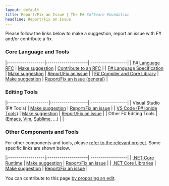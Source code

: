 ```yaml
---
layout: default
title: Report/Fix an Issue | The F# Software Foundation
headline: Report/Fix an Issue
---
```


Please follow the links below to make a suggestion, report an issue with F# and/or contribute a fix.  

### Core Language and Tools

|:------------------|:--------------------|:------------------|
| [F# Language RFC](https://github.com/fsharp/fslang-design/) |   [Make suggestion](https://github.com/fsharp/fslang-suggestions) |          [Contribute to an RFC](https://github.com/fsharp/fslang-design/)      | 
| [F# Language Specification](/specs/language-spec/) |   [Make suggestion](https://github.com/fsharp/fslang-suggestions) |          [Report/Fix an issue](/specs/language-spec/)      | 
| [F# Compiler and Core Library](https://github.com/dotnet/fsharp)   |                 [Make suggestion](https://github.com/fsharp/fslang-suggestions) | [Report/Fix an issue (general)](https://github.com/dotnet/fsharp/issues) | 

### Editing Tools

|:--------------------|:------------------|:------------------|
| Visual Studio (F# Tools) | [Make suggestion](https://github.com/dotnet/fsharp)     | [Report/Fix an issue](https://github.com/dotnet/fsharp/issues) |
| [VS Code (F# Ionide Tools)](https://ionide.io/) | [Make suggestion](https://github.com/ionide/ionide-vscode-fsharp)     | [Report/Fix an issue](https://github.com/ionide/ionide-vscode-fsharp) |
| Other F# Editing Tools | ([Emacs](https://github.com/fsharp/emacs-fsharp-mode), [Vim](https://github.com/fsharp/vim-fsharp), [Sublime](https://github.com/fsharp/sublime-fsharp-package), ...) |      |  


### Other Components and Tools

For other components and tools, please [refer to the relevant project](/community/projects). Some specific links are shown below.

|:------------------|:--------------------|:------------------|
| [.NET Core Runtime](https://dotnet.microsoft.com/)      |   [Make suggestion](https://github.com/dotnet/coreclr) |  [Report/Fix an issue](https://github.com/dotnet/coreclr) | 
| [.NET Core Libraries](https://dotnet.microsoft.com/)      |    [Make suggestion](https://github.com/dotnet/corefx) |  [Report/Fix an issue](https://github.com/dotnet/corefx)  | 



You can contribute to this page [by proposing an edit](https://github.com/fsharp/fsfoundation/edit/gh-pages/guides/engineering/issues.md).

